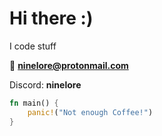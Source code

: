 # Hi there :)

I code stuff


📧 **ninelore@protonmail.com**

Discord: **ninelore**

```rs
fn main() {
    panic!("Not enough Coffee!")
}
```
